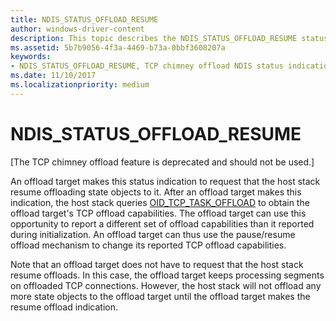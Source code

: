 ```yaml
---
title: NDIS_STATUS_OFFLOAD_RESUME
author: windows-driver-content
description: This topic describes the NDIS_STATUS_OFFLOAD_RESUME status indication.
ms.assetid: 5b7b9056-4f3a-4469-b73a-0bbf3608207a
keywords:
- NDIS_STATUS_OFFLOAD_RESUME, TCP chimney offload NDIS status indications, NDIS_STATUS_OFFLOAD_RESUME WDK, NDIS_STATUS_OFFLOAD_RESUME networking
ms.date: 11/10/2017
ms.localizationpriority: medium
---
```


# NDIS_STATUS_OFFLOAD_RESUME

\[The TCP chimney offload feature is deprecated and should not be used.\]

An offload target makes this status indication to request that the host stack resume offloading state objects to it. After an offload target makes this indication, the host stack queries [OID_TCP_TASK_OFFLOAD](oid-tcp-task-offload.md) to obtain the offload target's TCP offload capabilities. The offload target can use this opportunity to report a different set of offload capabilities than it reported during initialization. An offload target can thus use the pause/resume offload mechanism to change its reported TCP offload capabilities.

Note that an offload target does not have to request that the host stack resume offloads. In this case, the offload target keeps processing segments on offloaded TCP connections. However, the host stack will not offload any more state objects to the offload target until the offload target makes the resume offload indication.

